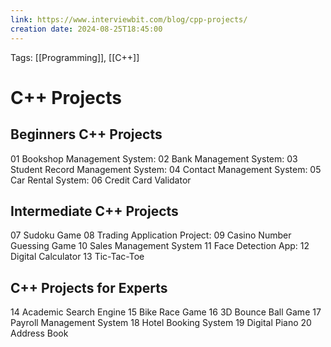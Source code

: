 ```yaml
---
link: https://www.interviewbit.com/blog/cpp-projects/
creation date: 2024-08-25T18:45:00
---
```

Tags: [[Programming]], [[C++]]
# C++ Projects
## Beginners C++ Projects
01 Bookshop Management System:
02 Bank Management System:
03 Student Record Management System:
04 Contact Management System:
05 Car Rental System:
06 Credit Card Validator
## Intermediate C++ Projects
07 Sudoku Game
08 Trading Application Project:
09 Casino Number Guessing Game
10 Sales Management System
11 Face Detection App:
12 Digital Calculator
13 Tic-Tac-Toe
## C++ Projects for Experts
14 Academic Search Engine
15 Bike Race Game
16 3D Bounce Ball Game
17 Payroll Management System
18 Hotel Booking System
19 Digital Piano
20 Address Book
